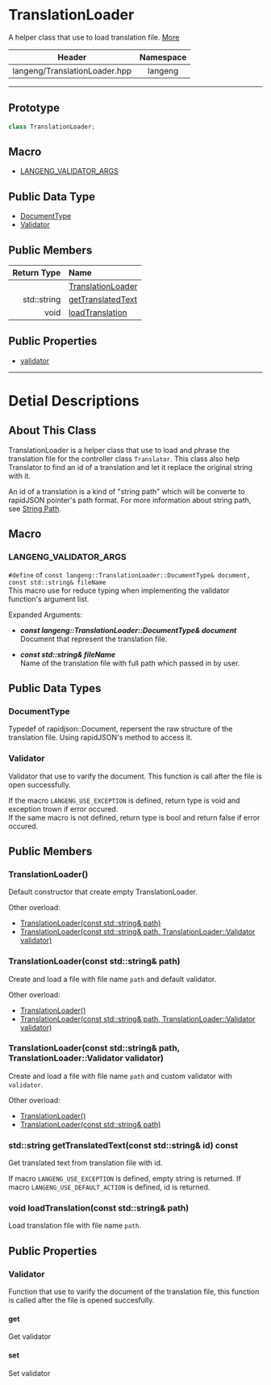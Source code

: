 # TranslationLoader
A helper class that use to load translation file. [More](#more)

|Header|Namespace|
|:---:|:---:|
|langeng/TranslationLoader.hpp|langeng|

---

## Prototype
```cpp
class TranslationLoader;
```

## Macro
- [LANGENG_VALIDATOR_ARGS](#langeng_validator_args)

## Public Data Type
- [DocumentType](#DocumentType)
- [Validator](#Validator)

## Public Members

|Return Type|Name|
|---:|:---|
|&nbsp;|[TranslationLoader](#ctor_1)|
|std::string|[getTranslatedText](#getTranslatedText)|
|void|[loadTranslation](#loadTranslation)|

## Public Properties
- [validator](#validator)

---

# Detial Descriptions
## About This Class <a id="more"></a>
TranslationLoader is a helper class that use to load and phrase the translation file for the controller class ```Translator```. This class also help Translator to find an id of a translation and let it replace the original string with it.

An id of a translation is a kind of "string path" which will be converte to rapidJSON pointer's path format. For more information about string path, see [String Path](../StringPath.md).

## Macro
### LANGENG_VALIDATOR_ARGS <a id="langeng_validator_args"></a>
```#define``` of ```const langeng::TranslationLoader::DocumentType& document, const std::string& fileName```  
This macro use for reduce typing when implementing the validator function's argument list.

Expanded Arguments:
- __*const langeng::TranslationLoader::DocumentType& document*__  
    Document that represent the translation file.

- __*const std::string& fileName*__  
    Name of the translation file with full path which passed in by user.

## Public Data Types
### DocumentType <a id="DocumentType"></a>
Typedef of rapidjson::Document, repersent the raw structure of the translation file. Using rapidJSON's method to access it.

### Validator <a id="Validator"></a>
Validator that use to varify the document. This function is call after the file is open successfully.

If the macro ```LANGENG_USE_EXCEPTION``` is defined, return type is void and exception trown if error occured.  
If the same macro is not defined, return type is bool and return false if error occured.

## Public Members
### TranslationLoader() <a id="ctor_1"></a>
Default constructor that create empty TranslationLoader.

Other overload:
- [TranslationLoader(const std::string& path)](#ctor_2)
- [TranslationLoader(const std::string& path, TranslationLoader::Validator validator)](#ctor_3)

### TranslationLoader(const std::string& path) <a id="ctor_2"></a>
Create and load a file with file name ```path``` and default validator.

Other overload:
- [TranslationLoader()](#ctor_1)
- [TranslationLoader(const std::string& path, TranslationLoader::Validator validator)](#ctor_3)

### TranslationLoader(const std::string& path, TranslationLoader::Validator validator) <a id="ctor_3"></a>
Create and load a file with file name ```path``` and custom validator with ```validator```.

Other overload:
- [TranslationLoader()](#ctor_1)
- [TranslationLoader(const std::string& path)](#ctor_2)

### std::string getTranslatedText(const std::string& id) const <a id="getTranslatedText"></a>
Get translated text from translation file with id.

If macro ```LANGENG_USE_EXCEPTION``` is defined, empty string is returned.
If macro ```LANGENG_USE_DEFAULT_ACTION``` is defined, id is returned.

### void loadTranslation(const std::string& path) <a id="loadTranslation"></a>
Load translation file with file name ```path```.

## Public Properties
### Validator <a id="validator"></a>
Function that use to varify the document of the translation file, this function is called after the file is opened succesfully.

#### get
Get validator

#### set
Set validator